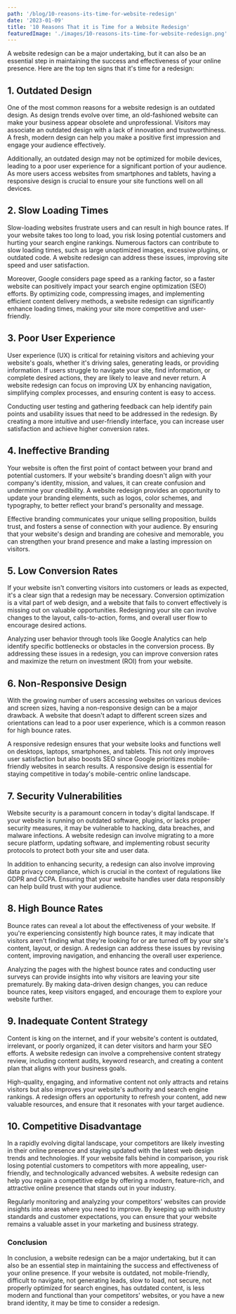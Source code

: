 ```yaml
---
path: '/blog/10-reasons-its-time-for-website-redesign'
date: '2023-01-09'
title: '10 Reasons That it is Time for a Website Redesign'
featuredImage: './images/10-reasons-its-time-for-website-redesign.png'
---
```


A website redesign can be a major undertaking, but it can also be an essential step in maintaining the success and effectiveness of your online presence. Here are the top ten signs that it's time for a redesign:

## 1. Outdated Design

One of the most common reasons for a website redesign is an outdated design. As design trends evolve over time, an old-fashioned website can make your business appear obsolete and unprofessional. Visitors may associate an outdated design with a lack of innovation and trustworthiness. A fresh, modern design can help you make a positive first impression and engage your audience effectively.

Additionally, an outdated design may not be optimized for mobile devices, leading to a poor user experience for a significant portion of your audience. As more users access websites from smartphones and tablets, having a responsive design is crucial to ensure your site functions well on all devices.

## 2. Slow Loading Times

Slow-loading websites frustrate users and can result in high bounce rates. If your website takes too long to load, you risk losing potential customers and hurting your search engine rankings. Numerous factors can contribute to slow loading times, such as large unoptimized images, excessive plugins, or outdated code. A website redesign can address these issues, improving site speed and user satisfaction.

Moreover, Google considers page speed as a ranking factor, so a faster website can positively impact your search engine optimization (SEO) efforts. By optimizing code, compressing images, and implementing efficient content delivery methods, a website redesign can significantly enhance loading times, making your site more competitive and user-friendly.

## 3. Poor User Experience

User experience (UX) is critical for retaining visitors and achieving your website's goals, whether it's driving sales, generating leads, or providing information. If users struggle to navigate your site, find information, or complete desired actions, they are likely to leave and never return. A website redesign can focus on improving UX by enhancing navigation, simplifying complex processes, and ensuring content is easy to access.

Conducting user testing and gathering feedback can help identify pain points and usability issues that need to be addressed in the redesign. By creating a more intuitive and user-friendly interface, you can increase user satisfaction and achieve higher conversion rates.

## 4. Ineffective Branding

Your website is often the first point of contact between your brand and potential customers. If your website's branding doesn't align with your company's identity, mission, and values, it can create confusion and undermine your credibility. A website redesign provides an opportunity to update your branding elements, such as logos, color schemes, and typography, to better reflect your brand's personality and message.

Effective branding communicates your unique selling proposition, builds trust, and fosters a sense of connection with your audience. By ensuring that your website's design and branding are cohesive and memorable, you can strengthen your brand presence and make a lasting impression on visitors.

## 5. Low Conversion Rates

If your website isn't converting visitors into customers or leads as expected, it's a clear sign that a redesign may be necessary. Conversion optimization is a vital part of web design, and a website that fails to convert effectively is missing out on valuable opportunities. Redesigning your site can involve changes to the layout, calls-to-action, forms, and overall user flow to encourage desired actions.

Analyzing user behavior through tools like Google Analytics can help identify specific bottlenecks or obstacles in the conversion process. By addressing these issues in a redesign, you can improve conversion rates and maximize the return on investment (ROI) from your website.

## 6. Non-Responsive Design

With the growing number of users accessing websites on various devices and screen sizes, having a non-responsive design can be a major drawback. A website that doesn't adapt to different screen sizes and orientations can lead to a poor user experience, which is a common reason for high bounce rates.

A responsive redesign ensures that your website looks and functions well on desktops, laptops, smartphones, and tablets. This not only improves user satisfaction but also boosts SEO since Google prioritizes mobile-friendly websites in search results. A responsive design is essential for staying competitive in today's mobile-centric online landscape.

## 7. Security Vulnerabilities

Website security is a paramount concern in today's digital landscape. If your website is running on outdated software, plugins, or lacks proper security measures, it may be vulnerable to hacking, data breaches, and malware infections. A website redesign can involve migrating to a more secure platform, updating software, and implementing robust security protocols to protect both your site and user data.

In addition to enhancing security, a redesign can also involve improving data privacy compliance, which is crucial in the context of regulations like GDPR and CCPA. Ensuring that your website handles user data responsibly can help build trust with your audience.

## 8. High Bounce Rates

Bounce rates can reveal a lot about the effectiveness of your website. If you're experiencing consistently high bounce rates, it may indicate that visitors aren't finding what they're looking for or are turned off by your site's content, layout, or design. A redesign can address these issues by revising content, improving navigation, and enhancing the overall user experience.

Analyzing the pages with the highest bounce rates and conducting user surveys can provide insights into why visitors are leaving your site prematurely. By making data-driven design changes, you can reduce bounce rates, keep visitors engaged, and encourage them to explore your website further.

## 9. Inadequate Content Strategy

Content is king on the internet, and if your website's content is outdated, irrelevant, or poorly organized, it can deter visitors and harm your SEO efforts. A website redesign can involve a comprehensive content strategy review, including content audits, keyword research, and creating a content plan that aligns with your business goals.

High-quality, engaging, and informative content not only attracts and retains visitors but also improves your website's authority and search engine rankings. A redesign offers an opportunity to refresh your content, add new valuable resources, and ensure that it resonates with your target audience.

## 10. Competitive Disadvantage

In a rapidly evolving digital landscape, your competitors are likely investing in their online presence and staying updated with the latest web design trends and technologies. If your website falls behind in comparison, you risk losing potential customers to competitors with more appealing, user-friendly, and technologically advanced websites. A website redesign can help you regain a competitive edge by offering a modern, feature-rich, and attractive online presence that stands out in your industry.

Regularly monitoring and analyzing your competitors' websites can provide insights into areas where you need to improve. By keeping up with industry standards and customer expectations, you can ensure that your website remains a valuable asset in your marketing and business strategy.

### Conclusion

In conclusion, a website redesign can be a major undertaking, but it can also be an essential step in maintaining the success and effectiveness of your online presence. If your website is outdated, not mobile-friendly, difficult to navigate, not generating leads, slow to load, not secure, not properly optimized for search engines, has outdated content, is less modern and functional than your competitors' websites, or you have a new brand identity, it may be time to consider a redesign.

